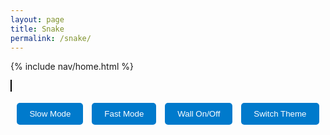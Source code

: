 ```yaml
---
layout: page
title: Snake
permalink: /snake/
---
```


{% include nav/home.html %}

<style>
    body.light-theme {
        background-color: white;
        color: black;
    }

    body.dark-theme {
        background-color: #333;
        color: white;
    }

    body.blue-theme {
        background-color: #007acc;
        color: white;
    }

    body.red-theme {
        background-color: #ff4c4c;
        color: white;
    }

    body.green-theme {
        background-color: #28a745;
        color: white;
    }

    body.grey-theme {
        background-color: #aaa;
        color: white;
    }

    canvas {
        border: 1px solid #000;
        background-color: white;
    }

    #game-over {
        font-size: 2em;
        color: red;
        text-align: center;
        display: none;
    }

    .button-container {
        text-align: center;
        margin-top: 10px;
    }

    .button-container button {
        padding: 10px 20px;
        margin: 5px;
        background-color: #007acc;
        color: white;
        border: none;
        border-radius: 5px;
        cursor: pointer;
    }

    .button-container button:hover {
        background-color: #005fa3;
    }
</style>

<h1 id="game-over">Game Over!</h1>

<canvas id="gameCanvas" width="400" height="400"></canvas>

<!-- Buttons for controlling the game -->
<div class="button-container">
    <button id="slow-btn">Slow Mode</button>
    <button id="fast-btn">Fast Mode</button>
    <button id="wall-btn">Wall On/Off</button>
    <button id="theme-btn">Switch Theme</button>
</div>

<script>
    const canvas = document.getElementById("gameCanvas");
    const ctx = canvas.getContext("2d");

    // Unit size of the grid
    const box = 20;

    // Create the snake
    let snake = [];
    snake[0] = { x: 9 * box, y: 10 * box };

    // Create the food
    let food = {
        x: Math.floor(Math.random() * 19 + 1) * box,
        y: Math.floor(Math.random() * 19 + 1) * box
    };

    // Initial snake direction
    let direction;

    // Score
    let score = 0;

    // Speed variables
    let speed = 100;
    let wallOn = true;

    // Control the snake with keyboard
    document.addEventListener("keydown", changeDirection);

    function changeDirection(event) {
        if (event.keyCode == 37 && direction != "RIGHT") {
            direction = "LEFT";
        } else if (event.keyCode == 38 && direction != "DOWN") {
            direction = "UP";
        } else if (event.keyCode == 39 && direction != "LEFT") {
            direction = "RIGHT";
        } else if (event.keyCode == 40 && direction != "UP") {
            direction = "DOWN";
        }
    }

    function collision(head, array) {
        for (let i = 0; i < array.length; i++) {
            if (head.x == array[i].x && head.y == array[i].y) {
                return true;
            }
        }
        return false;
    }

    // Draw everything on the canvas
    function draw() {
        ctx.clearRect(0, 0, canvas.width, canvas.height);

        // Draw snake with emoji
        for (let i = 0; i < snake.length; i++) {
            ctx.font = "20px Arial";  // Set font size to match the grid
            ctx.fillText("🐍", snake[i].x, snake[i].y + box);  // Adjust the y-offset slightly for better alignment
        }

        // Draw food
        ctx.fillStyle = "red";
        ctx.fillRect(food.x, food.y, box, box);

        // Old head position
        let snakeX = snake[0].x;
        let snakeY = snake[0].y;

        // Move the snake
        if (direction == "LEFT") snakeX -= box;
        if (direction == "UP") snakeY -= box;
        if (direction == "RIGHT") snakeX += box;
        if (direction == "DOWN") snakeY += box;

        // Snake eats the food
        if (snakeX == food.x && snakeY == food.y) {
            score++;
            food = {
                x: Math.floor(Math.random() * 19 + 1) * box,
                y: Math.floor(Math.random() * 19 + 1) * box
            };
        } else {
            snake.pop();
        }

        // New head
        let newHead = {
            x: snakeX,
            y: snakeY
        };

        // Game over conditions
        if (wallOn) {
            if (snakeX < 0 || snakeY < 0 || snakeX >= canvas.width || snakeY >= canvas.height || collision(newHead, snake)) {
                document.getElementById("game-over").style.display = "block";
                clearInterval(game);
            }
        } else {
            // Wrap the snake around the canvas
            if (snakeX < 0) {
                snakeX = canvas.width - box;
            }
            if (snakeX >= canvas.width) {
                snakeX = 0;
            }
            if (snakeY < 0) {
                snakeY = canvas.height - box;
            }
            if (snakeY >= canvas.height) {
                snakeY = 0;
            }
        }

        snake.unshift(newHead);

        // Score display
        ctx.fillStyle = "black";
        ctx.font = "20px Arial";
        ctx.fillText("Score: " + score, 10, 30);
    }

    // Control speed of the game
    let game = setInterval(draw, speed);

    // Button functionality
    document.getElementById("slow-btn").addEventListener("click", function() {
        clearInterval(game);
        speed = 200;  // Slow mode speed
        game = setInterval(draw, speed);
    });

    document.getElementById("fast-btn").addEventListener("click", function() {
        clearInterval(game);
        speed = 50;  // Fast mode speed
        game = setInterval(draw, speed);
    });

    document.getElementById("wall-btn").addEventListener("click", function() {
        wallOn = !wallOn;  // Toggle wall on/off
    });

    // Theme switching functionality
    const themes = ['light-theme', 'dark-theme', 'blue-theme', 'red-theme', 'green-theme', 'grey-theme'];
    let currentTheme = 0;

    document.getElementById("theme-btn").addEventListener("click", function() {
        // Remove the current theme class
        document.body.classList.remove(themes[currentTheme]);
        
        // Move to the next theme
        currentTheme = (currentTheme + 1) % themes.length;
        
        // Apply the new theme
        document.body.classList.add(themes[currentTheme]);
    });
</script>




